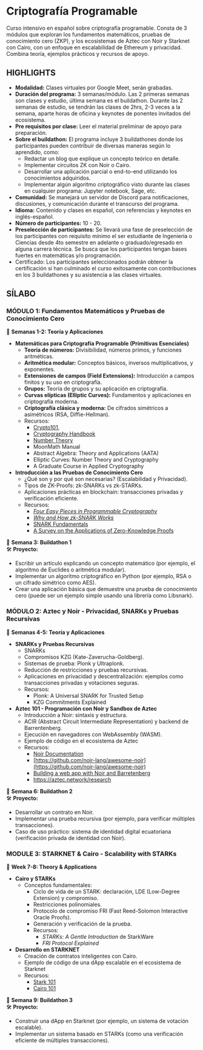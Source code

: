 # Criptografía Programable

Curso intensivo en español sobre criptografía programable. Consta de 3 módulos que exploran los fundamentos matemáticos, pruebas de conocimiento cero (ZKP), y los ecosistemas de Aztec con Noir y Starknet con Cairo, con un enfoque en escalabilidad de Ethereum y privacidad. Combina teoría, ejemplos prácticos y recursos de apoyo.

## HIGHLIGHTS

* **Modalidad:** Clases virtuales por Google Meet, serán grabadas.
* **Duración del programa:** 3 semanas/módulo. Las 2 primeras semanas son clases y estudio, última semana es el buildathon. Durante las 2 semanas de estudio, se tendrán las clases de 2hrs, 2-3 veces a la semana, aparte horas de oficina y keynotes de ponentes invitados del ecosistema.
* **Pre requisitos por clase:** Leer el material preliminar de apoyo para preparación.
* **Sobre el buildathon:** El programa incluye 3 buildathones donde los participantes pueden contribuir de diversas maneras según lo aprendido, como:
  * Redactar un blog que explique un concepto teórico en detalle.
  * Implementar circuitos ZK con Noir o Cairo.
  * Desarrollar una aplicación parcial o end-to-end utilizando los conocimientos adquiridos.
  * Implementar algún algoritmo criptográfico visto durante las clases en cualquier programa: Jupyter notebook, Sage, etc.
* **Comunidad:** Se manejará un servidor de Discord para notificaciones, discusiones, y comunicación durante el transcurso del programa.
* **Idioma:** Contenido y clases en español, con referencias y keynotes en inglés-español.
* **Número de participantes:** 10 - 20.&#x20;
* **Preselección de participantes:** Se llevará una fase de preselección de los participantes con requisito mínimo el ser estudiante de Ingeniería o Ciencias desde 4to semestre en adelante o graduado/egresado en alguna carrera técnica. Se busca que los participantes tengan bases fuertes en matemáticas y/o programación.&#x20;
* Certificado: Los participantes seleccionados podrán obtener la certificación si han culminado el curso exitosamente con contribuciones en los 3 buildathones y su asistencia a las clases virtuales.

## SÍLABO

### MÓDULO 1: Fundamentos Matemáticos y Pruebas de Conocimiento Cero

📆 **Semanas 1-2: Teoría y Aplicaciones**

* **Matemáticas para Criptografía Programable (Primitivas Esenciales)**
  * **Teoría de números:** Divisibilidad, números primos, y funciones aritméticas.
  * **Aritmética modular:** Conceptos básicos, inversos multiplicativos, y exponentes.
  * **Extensiones de campos (Field Extensions):** Introducción a campos finitos y su uso en criptografía.
  * **Grupos:** Teoría de grupos y su aplicación en criptografía.
  * **Curvas elípticas (Elliptic Curves):** Fundamentos y aplicaciones en criptografía moderna.
  * **Criptografía clásica y moderna:** De cifrados simétricos a asimétricos (RSA, Diffie-Hellman).
  * Recursos:
    * [Crypto101](https://www.crypto101.io/),
    * [Cryptography Handbook](https://drive.google.com/drive/folders/1uoH11bXs5G_H7v8b0PTIBNXBPSjKz-Oi?dmr=1\&ec=wgc-drive-globalnav-goto)
    * [Number Theory](https://drive.google.com/file/d/1-jBKgQ1J8NWYBXKfknJp2YuMxo6Y9CEQ/view?usp=sharing)
    * MoonMath Manual
    * Abstract Algebra: Theory and Applications (AATA)
    * Elliptic Curves: Number Theory and Cryptography
    * A Graduate Course in Applied Cryptography
* **Introducción a las Pruebas de Conocimiento Cero**
  * ¿Qué son y por qué son necesarias? (Escalabilidad y Privacidad).
  * Tipos de ZK-Proofs: zk-SNARKs vs zk-STARKs.
  * Aplicaciones prácticas en blockchain: transacciones privadas y verificación eficiente.
  * Recursos:
    * [_Four Easy Pieces in Programmable Cryptography_](https://drive.google.com/drive/folders/1CEDR3-F68alGT3r6U4nPdpIO2g07YqnH?dmr=1\&ec=wgc-drive-globalnav-goto)
    * [_Why and How zk-SNARK Works_](https://drive.google.com/drive/folders/1k9KT6wti_44TxGOof0Ebiiyy6Wm0qKr-?dmr=1\&ec=wgc-drive-globalnav-goto)
    * [SNARK Fundamentals](https://erroldrummond.gitbook.io/snark-fundamentals)
    * [A Survey on the Applications of Zero-Knowledge Proofs](https://arxiv.org/pdf/2408.00243)

📆 **Semana 3: Buildathon 1**\
🛠 **Proyecto:**

* Escribir un artículo explicando un concepto matemático (por ejemplo, el algoritmo de Euclides o aritmética modular).
* Implementar un algoritmo criptográfico en Python (por ejemplo, RSA o un cifrado simétrico como AES).
* Crear una aplicación básica que demuestre una prueba de conocimiento cero (puede ser un ejemplo simple usando una librería como Libsnark).

### MÓDULO 2: Aztec y Noir - Privacidad, SNARKs y Pruebas Recursivas

📆 **Semanas 4-5: Teoría y Aplicaciones**

* **SNARKs y Pruebas Recursivas**&#x20;
  * SNARKs
  * Compromisos KZG (Kate-Zaverucha-Goldberg).
  * Sistemas de prueba: Plonk y Ultraplonk.
  * Reducción de restricciones y pruebas recursivas.
  * Aplicaciones en privacidad y descentralización: ejemplos como transacciones privadas y votaciones seguras.
  * Recursos:
    * Plonk: A Universal SNARK for Trusted Setup
    * KZG Commitments Explained
* **Aztec 101 - Programación con Noir y Sandbox de Aztec**
  * Introducción a Noir: sintaxis y estructura.
  * ACIR (Abstract Circuit Intermediate Representation) y backend de Barrentenberg.
  * Ejecución en navegadores con WebAssembly (WASM).
  * Ejemplo de código en el ecosistema de Aztec
  * Recursos:&#x20;
    * [Noir Documentation](https://noir-lang.org/docs/noir/concepts/data_types/)
    * [https://github.com/noir-lang/awesome-noir](https://github.com/noir-lang/awesome-noir)
    * [Building a web app with Noir and Barretenberg](https://noir-lang.org/docs/tutorials/noirjs_app)
    * [ https://aztec.network/research ](https://aztec.network/research)

📆 **Semana 6: Buildathon 2**\
🛠 **Proyecto:**

* Desarrollar un contrato en Noir.
* Implementar una prueba recursiva (por ejemplo, para verificar múltiples transacciones).
* Caso de uso práctico: sistema de identidad digital ecuatoriana (verificación privada de identidad con Noir).



### **MODULE 3: STARKNET & Cairo - Scalability with STARKs**

📆 **Week 7-8: Theory & Applications**

* **Cairo y STARKs**
  * Conceptos fundamentales:
    * Ciclo de vida de un STARK: declaración, LDE (Low-Degree Extension) y compromiso.
    * Restricciones polinomiales.
    * Protocolo de compromiso FRI (Fast Reed-Solomon Interactive Oracle Proofs).
    * Generación y verificación de la prueba.
    * Recursos:
      * _STARKs: A Gentle Introduction_ de StarkWare
      * _FRI Protocol Explained_
* **Desarrollo en STARKNET**
  * Creación de contratos inteligentes con Cairo.
  * Ejemplo de código de una dApp escalable en el ecosistema de Starknet
  * Recursos:
    * [Stark 101](https://starkware.co/stark-101/)
    * [Cairo 101](https://github.com/starknet-edu/starknet-cairo-101/blob/main/README.es.md)

📆 **Semana 9: Buildathon 3**\
🛠 **Proyecto:**

* Construir una dApp en Starknet (por ejemplo, un sistema de votación escalable).
* Implementar un sistema basado en STARKs (como una verificación eficiente de múltiples transacciones).

